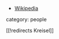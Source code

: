 
* [Wikipedia](http://en.wikipedia.org/wiki/Georg_Kreisel)

category: people

[[!redirects Kreisel]]
